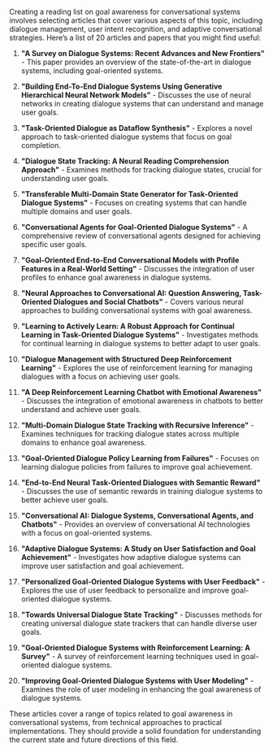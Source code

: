 Creating a reading list on goal awareness for conversational systems involves selecting articles that cover various aspects of this topic, including dialogue management, user intent recognition, and adaptive conversational strategies. Here’s a list of 20 articles and papers that you might find useful:

1. **"A Survey on Dialogue Systems: Recent Advances and New Frontiers"** - This paper provides an overview of the state-of-the-art in dialogue systems, including goal-oriented systems.

2. **"Building End-To-End Dialogue Systems Using Generative Hierarchical Neural Network Models"** - Discusses the use of neural networks in creating dialogue systems that can understand and manage user goals.

3. **"Task-Oriented Dialogue as Dataflow Synthesis"** - Explores a novel approach to task-oriented dialogue systems that focus on goal completion.

4. **"Dialogue State Tracking: A Neural Reading Comprehension Approach"** - Examines methods for tracking dialogue states, crucial for understanding user goals.

5. **"Transferable Multi-Domain State Generator for Task-Oriented Dialogue Systems"** - Focuses on creating systems that can handle multiple domains and user goals.

6. **"Conversational Agents for Goal-Oriented Dialogue Systems"** - A comprehensive review of conversational agents designed for achieving specific user goals.

7. **"Goal-Oriented End-to-End Conversational Models with Profile Features in a Real-World Setting"** - Discusses the integration of user profiles to enhance goal awareness in dialogue systems.

8. **"Neural Approaches to Conversational AI: Question Answering, Task-Oriented Dialogues and Social Chatbots"** - Covers various neural approaches to building conversational systems with goal awareness.

9. **"Learning to Actively Learn: A Robust Approach for Continual Learning in Task-Oriented Dialogue Systems"** - Investigates methods for continual learning in dialogue systems to better adapt to user goals.

10. **"Dialogue Management with Structured Deep Reinforcement Learning"** - Explores the use of reinforcement learning for managing dialogues with a focus on achieving user goals.

11. **"A Deep Reinforcement Learning Chatbot with Emotional Awareness"** - Discusses the integration of emotional awareness in chatbots to better understand and achieve user goals.

12. **"Multi-Domain Dialogue State Tracking with Recursive Inference"** - Examines techniques for tracking dialogue states across multiple domains to enhance goal awareness.

13. **"Goal-Oriented Dialogue Policy Learning from Failures"** - Focuses on learning dialogue policies from failures to improve goal achievement.

14. **"End-to-End Neural Task-Oriented Dialogues with Semantic Reward"** - Discusses the use of semantic rewards in training dialogue systems to better achieve user goals.

15. **"Conversational AI: Dialogue Systems, Conversational Agents, and Chatbots"** - Provides an overview of conversational AI technologies with a focus on goal-oriented systems.

16. **"Adaptive Dialogue Systems: A Study on User Satisfaction and Goal Achievement"** - Investigates how adaptive dialogue systems can improve user satisfaction and goal achievement.

17. **"Personalized Goal-Oriented Dialogue Systems with User Feedback"** - Explores the use of user feedback to personalize and improve goal-oriented dialogue systems.

18. **"Towards Universal Dialogue State Tracking"** - Discusses methods for creating universal dialogue state trackers that can handle diverse user goals.

19. **"Goal-Oriented Dialogue Systems with Reinforcement Learning: A Survey"** - A survey of reinforcement learning techniques used in goal-oriented dialogue systems.

20. **"Improving Goal-Oriented Dialogue Systems with User Modeling"** - Examines the role of user modeling in enhancing the goal awareness of dialogue systems.

These articles cover a range of topics related to goal awareness in conversational systems, from technical approaches to practical implementations. They should provide a solid foundation for understanding the current state and future directions of this field.